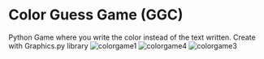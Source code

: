# Color Guess Game (GGC)
Python Game where you write the color instead of the text written. Create with Graphics.py library
![colorgame1](https://user-images.githubusercontent.com/47388246/125673481-8edb8688-69e5-4430-8dc8-93055522a46a.PNG)
![colorgame4](https://user-images.githubusercontent.com/47388246/125673507-05ca681a-e37a-4be6-9638-4693bb53c209.PNG)
![colorgame3](https://user-images.githubusercontent.com/47388246/125673541-0ca9371e-a8f9-469b-8215-29150216d36b.PNG)


